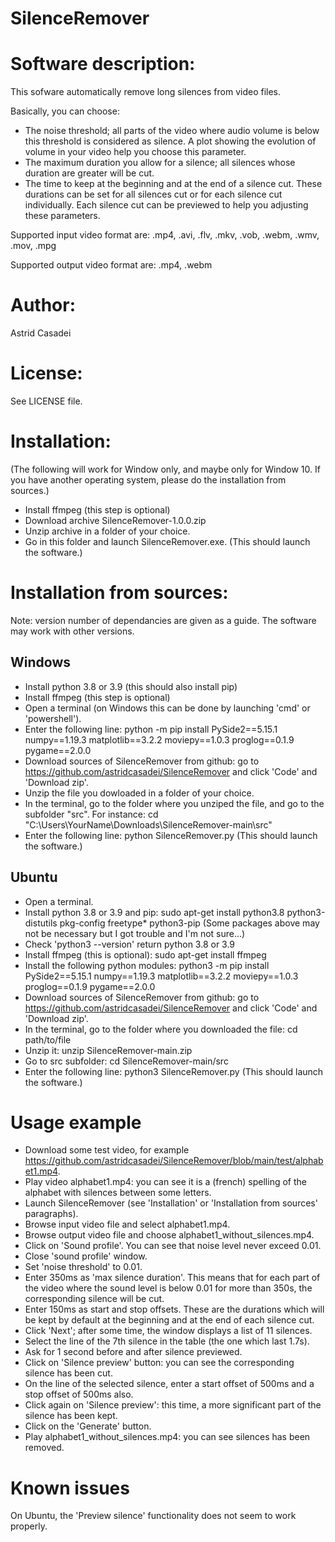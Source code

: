 # SilenceRemover
 
Software description:
======================

This sofware automatically remove long silences from video files.

Basically, you can choose:
* The noise threshold; all parts of the video where audio volume is below this threshold is considered as silence.
  A plot showing the evolution of volume in your video help you choose this parameter.
* The maximum duration you allow for a silence; all silences whose duration are greater will be cut.
* The time to keep at the beginning and at the end of a silence cut. 
  These durations can be set for all silences cut or for each silence cut individually. 
  Each silence cut can be previewed to help you adjusting these parameters.

Supported input video format are: .mp4, .avi, .flv, .mkv, .vob, .webm, .wmv, .mov, .mpg

Supported output video format are: .mp4, .webm

Author: 
=======

Astrid Casadei

License: 
========

See LICENSE file.

Installation:
=============

(The following will work for Window only, and maybe only for Window 10. If you have another operating system, please do the installation from sources.)

* Install ffmpeg (this step is optional)
* Download archive SilenceRemover-1.0.0.zip
* Unzip archive in a folder of your choice.
* Go in this folder and launch SilenceRemover.exe. (This should launch the software.)

Installation from sources:
==========================

Note: version number of dependancies are given as a guide. The software may work with other versions.

Windows
-------

* Install python 3.8 or 3.9 (this should also install pip)
* Install ffmpeg (this step is optional)
* Open a terminal (on Windows this can be done by launching 'cmd' or 'powershell'). 
* Enter the following line:
  python -m pip install PySide2==5.15.1 numpy==1.19.3 matplotlib==3.2.2 moviepy==1.0.3 proglog==0.1.9 pygame==2.0.0
* Download sources of SilenceRemover from github: 
  go to https://github.com/astridcasadei/SilenceRemover and click 'Code' and 'Download zip'.
* Unzip the file you dowloaded in a folder of your choice.
* In the terminal, go to the folder where you unziped the file, and go to the subfolder "src". For instance:
  cd "C:\Users\YourName\Downloads\SilenceRemover-main\src"
* Enter the following line:
  python SilenceRemover.py
  (This should launch the software.)

Ubuntu
-------

* Open a terminal.
* Install python 3.8 or 3.9 and pip:
  sudo apt-get install python3.8 python3-distutils pkg-config freetype* python3-pip
  (Some packages above may not be necessary but I got trouble and I'm not sure...)
* Check 'python3 --version' return python 3.8 or 3.9 
* Install ffmpeg (this is optional):
  sudo apt-get install ffmpeg
* Install the following python modules:
  python3 -m pip install PySide2==5.15.1 numpy==1.19.3 matplotlib==3.2.2 moviepy==1.0.3 proglog==0.1.9 pygame==2.0.0
* Download sources of SilenceRemover from github: 
  go to https://github.com/astridcasadei/SilenceRemover and click 'Code' and 'Download zip'.
* In the terminal, go to the folder where you downloaded the file:
  cd path/to/file
* Unzip it:
  unzip SilenceRemover-main.zip
* Go to src subfolder:
  cd SilenceRemover-main/src
* Enter the following line:
  python3 SilenceRemover.py
  (This should launch the software.)
  
  

Usage example
==============

* Download some test video, for example https://github.com/astridcasadei/SilenceRemover/blob/main/test/alphabet1.mp4.
* Play video alphabet1.mp4: you can see it is a (french) spelling of the alphabet with silences between some letters.
* Launch SilenceRemover (see 'Installation' or 'Installation from sources' paragraphs).
* Browse input video file and select alphabet1.mp4.
* Browse output video file and choose alphabet1_without_silences.mp4.
* Click on 'Sound profile'. You can see that noise level never exceed 0.01.
* Close 'sound profile' window.
* Set 'noise threshold' to 0.01.
* Enter 350ms as 'max silence duration'. This means that for each part of the video where the sound level is below 0.01 for more than 350s, the corresponding silence will be cut.
* Enter 150ms as start and stop offsets. These are the durations which will be kept by default at the beginning and at the end of each silence cut.
* Click 'Next'; after some time, the window displays a list of 11 silences.
* Select the line of the 7th silence in the table (the one which last 1.7s).
* Ask for 1 second before and after silence previewed.
* Click on 'Silence preview' button: you can see the corresponding silence has been cut.
* On the line of the selected silence, enter a start offset of 500ms and a stop offset of 500ms also.
* Click again on 'Silence preview': this time, a more significant part of the silence has been kept.
* Click on the 'Generate' button.
* Play alphabet1_without_silences.mp4: you can see silences has been removed.

Known issues
============

On Ubuntu, the 'Preview silence' functionality does not seem to work properly.